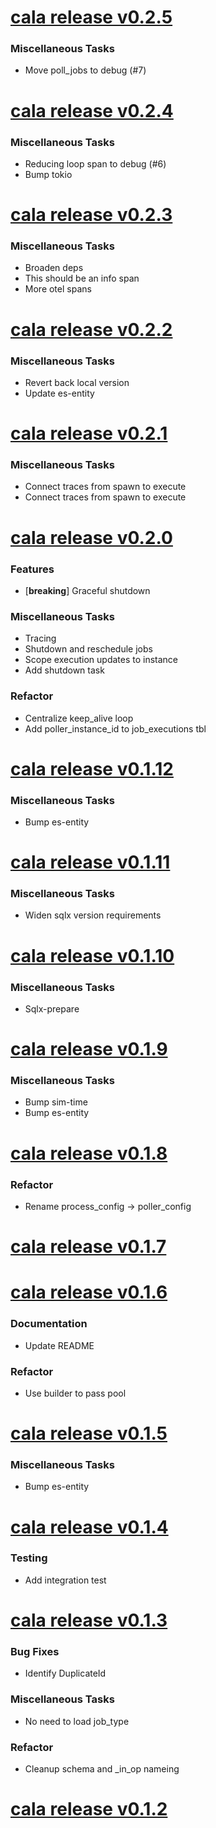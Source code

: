 # [cala release v0.2.5](https://github.com/GaloyMoney/cala/releases/tag/0.2.5)


### Miscellaneous Tasks

- Move poll_jobs to debug (#7)

# [cala release v0.2.4](https://github.com/GaloyMoney/cala/releases/tag/0.2.4)


### Miscellaneous Tasks

- Reducing loop span to debug (#6)
- Bump tokio

# [cala release v0.2.3](https://github.com/GaloyMoney/cala/releases/tag/0.2.3)


### Miscellaneous Tasks

- Broaden deps
- This should be an info span
- More otel spans

# [cala release v0.2.2](https://github.com/GaloyMoney/cala/releases/tag/0.2.2)


### Miscellaneous Tasks

- Revert back local version
- Update es-entity

# [cala release v0.2.1](https://github.com/GaloyMoney/cala/releases/tag/0.2.1)


### Miscellaneous Tasks

- Connect traces from spawn to execute
- Connect traces from spawn to execute

# [cala release v0.2.0](https://github.com/GaloyMoney/cala/releases/tag/0.2.0)


### Features

- [**breaking**] Graceful shutdown

### Miscellaneous Tasks

- Tracing
- Shutdown and reschedule jobs
- Scope execution updates to instance
- Add shutdown task

### Refactor

- Centralize keep_alive loop
- Add poller_instance_id to job_executions tbl

# [cala release v0.1.12](https://github.com/GaloyMoney/cala/releases/tag/0.1.12)


### Miscellaneous Tasks

- Bump es-entity

# [cala release v0.1.11](https://github.com/GaloyMoney/cala/releases/tag/0.1.11)


### Miscellaneous Tasks

- Widen sqlx version requirements

# [cala release v0.1.10](https://github.com/GaloyMoney/cala/releases/tag/0.1.10)


### Miscellaneous Tasks

- Sqlx-prepare

# [cala release v0.1.9](https://github.com/GaloyMoney/cala/releases/tag/0.1.9)


### Miscellaneous Tasks

- Bump sim-time
- Bump es-entity

# [cala release v0.1.8](https://github.com/GaloyMoney/cala/releases/tag/0.1.8)


### Refactor

- Rename process_config -> poller_config

# [cala release v0.1.7](https://github.com/GaloyMoney/cala/releases/tag/0.1.7)



# [cala release v0.1.6](https://github.com/GaloyMoney/cala/releases/tag/0.1.6)


### Documentation

- Update README

### Refactor

- Use builder to pass pool

# [cala release v0.1.5](https://github.com/GaloyMoney/cala/releases/tag/0.1.5)


### Miscellaneous Tasks

- Bump es-entity

# [cala release v0.1.4](https://github.com/GaloyMoney/cala/releases/tag/0.1.4)


### Testing

- Add integration test

# [cala release v0.1.3](https://github.com/GaloyMoney/cala/releases/tag/0.1.3)


### Bug Fixes

- Identify DuplicateId

### Miscellaneous Tasks

- No need to load job_type

### Refactor

- Cleanup schema and _in_op nameing

# [cala release v0.1.2](https://github.com/GaloyMoney/cala/releases/tag/0.1.2)
